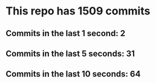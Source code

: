 # This repo has 1509 commits

## Commits in the last 1 second: 2
## Commits in the last 5 seconds: 31
## Commits in the last 10 seconds: 64

